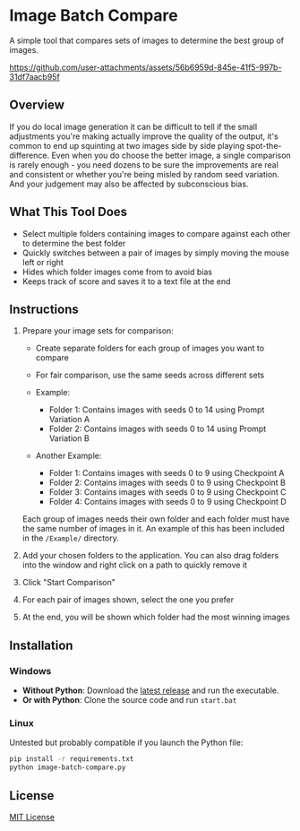 # Image Batch Compare

A simple tool that compares sets of images to determine the best group of images.

https://github.com/user-attachments/assets/56b6959d-845e-41f5-997b-31df7aacb95f

## Overview

If you do local image generation it can be difficult to tell if the small adjustments you're making actually improve the quality of the output, it's common to end up squinting at two images side by side playing spot-the-difference. Even when you do choose the better image, a single comparison is rarely enough - you need dozens to be sure the improvements are real and consistent or whether you're being misled by random seed variation. And your judgement may also be affected by subconscious bias.

## What This Tool Does

- Select multiple folders containing images to compare against each other to determine the best folder
- Quickly switches between a pair of images by simply moving the mouse left or right
- Hides which folder images come from to avoid bias
- Keeps track of score and saves it to a text file at the end

## Instructions

1. Prepare your image sets for comparison:
   - Create separate folders for each group of images you want to compare
   - For fair comparison, use the same seeds across different sets
   - Example:
     - Folder 1: Contains images with seeds 0 to 14 using Prompt Variation A
     - Folder 2: Contains images with seeds 0 to 14 using Prompt Variation B
   
   - Another Example:
     - Folder 1: Contains images with seeds 0 to 9 using Checkpoint A
     - Folder 2: Contains images with seeds 0 to 9 using Checkpoint B
     - Folder 3: Contains images with seeds 0 to 9 using Checkpoint C
     - Folder 4: Contains images with seeds 0 to 9 using Checkpoint D
   
   Each group of images needs their own folder and each folder must have the same number of images in it. An example of this has been included in the `/Example/` directory.

2. Add your chosen folders to the application. You can also drag folders into the window and right click on a path to quickly remove it
3. Click "Start Comparison"
4. For each pair of images shown, select the one you prefer
5. At the end, you will be shown which folder had the most winning images

## Installation

### Windows
- **Without Python**: Download the [latest release](https://github.com/rainlizard/ImageBatchCompare/releases) and run the executable.
- **Or with Python**: Clone the source code and run `start.bat`

### Linux
Untested but probably compatible if you launch the Python file:
```bash
pip install -r requirements.txt
python image-batch-compare.py
```

## License

[MIT License](LICENSE)
